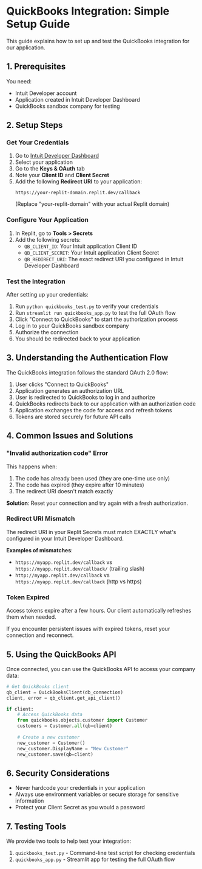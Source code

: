 # QuickBooks Integration: Simple Setup Guide

This guide explains how to set up and test the QuickBooks integration for our application.

## 1. Prerequisites

You need:
- Intuit Developer account
- Application created in Intuit Developer Dashboard
- QuickBooks sandbox company for testing

## 2. Setup Steps

### Get Your Credentials

1. Go to [Intuit Developer Dashboard](https://developer.intuit.com/app/developer/dashboard)
2. Select your application
3. Go to the **Keys & OAuth** tab
4. Note your **Client ID** and **Client Secret**
5. Add the following **Redirect URI** to your application:
   ```
   https://your-replit-domain.replit.dev/callback
   ```
   (Replace "your-replit-domain" with your actual Replit domain)

### Configure Your Application

1. In Replit, go to **Tools > Secrets**
2. Add the following secrets:
   - `QB_CLIENT_ID`: Your Intuit application Client ID
   - `QB_CLIENT_SECRET`: Your Intuit application Client Secret
   - `QB_REDIRECT_URI`: The exact redirect URI you configured in Intuit Developer Dashboard

### Test the Integration

After setting up your credentials:

1. Run `python quickbooks_test.py` to verify your credentials
2. Run `streamlit run quickbooks_app.py` to test the full OAuth flow
3. Click "Connect to QuickBooks" to start the authorization process
4. Log in to your QuickBooks sandbox company
5. Authorize the connection
6. You should be redirected back to your application

## 3. Understanding the Authentication Flow

The QuickBooks integration follows the standard OAuth 2.0 flow:

1. User clicks "Connect to QuickBooks"
2. Application generates an authorization URL
3. User is redirected to QuickBooks to log in and authorize
4. QuickBooks redirects back to our application with an authorization code
5. Application exchanges the code for access and refresh tokens
6. Tokens are stored securely for future API calls

## 4. Common Issues and Solutions

### "Invalid authorization code" Error

This happens when:
1. The code has already been used (they are one-time use only)
2. The code has expired (they expire after 10 minutes)
3. The redirect URI doesn't match exactly

**Solution**: Reset your connection and try again with a fresh authorization.

### Redirect URI Mismatch

The redirect URI in your Replit Secrets must match EXACTLY what's configured in your Intuit Developer Dashboard.

**Examples of mismatches**:
- `https://myapp.replit.dev/callback` vs `https://myapp.replit.dev/callback/` (trailing slash)
- `http://myapp.replit.dev/callback` vs `https://myapp.replit.dev/callback` (http vs https)

### Token Expired

Access tokens expire after a few hours. Our client automatically refreshes them when needed.

If you encounter persistent issues with expired tokens, reset your connection and reconnect.

## 5. Using the QuickBooks API

Once connected, you can use the QuickBooks API to access your company data:

```python
# Get QuickBooks client
qb_client = QuickBooksClient(db_connection)
client, error = qb_client.get_api_client()

if client:
    # Access QuickBooks data
    from quickbooks.objects.customer import Customer
    customers = Customer.all(qb=client)
    
    # Create a new customer
    new_customer = Customer()
    new_customer.DisplayName = "New Customer"
    new_customer.save(qb=client)
```

## 6. Security Considerations

- Never hardcode your credentials in your application
- Always use environment variables or secure storage for sensitive information
- Protect your Client Secret as you would a password

## 7. Testing Tools

We provide two tools to help test your integration:

1. `quickbooks_test.py` - Command-line test script for checking credentials
2. `quickbooks_app.py` - Streamlit app for testing the full OAuth flow